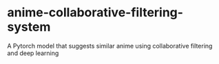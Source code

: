 # anime-collaborative-filtering-system
A Pytorch model that suggests similar anime using collaborative filtering and deep learning
